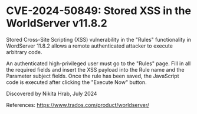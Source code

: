 # CVE-2024-50849: Stored XSS in the WorldServer v11.8.2

Stored Cross-Site Scripting (XSS) vulnerability in the "Rules" functionality in WordServer 11.8.2 allows a remote authenticated attacker to execute arbitrary code.

An authenticated high-privileged user must go to the "Rules" page. Fill in all the required fields and insert the XSS payload into the Rule name and the Parameter subject fields. Once the rule has been saved, the JavaScript code is executed after clicking the "Execute Now" button.

Discovered by Nikita Hrab, July 2024

References:
https://www.trados.com/product/worldserver/

